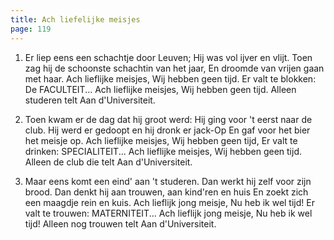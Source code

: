 ```yaml
---
title: Ach liefelijke meisjes
page: 119
---  
```


1. Er liep eens een schachtje door Leuven;
Hij was vol ijver en vlijt.
Toen zag hij de schoonste schachtin van het jaar,
En droomde van vrijen gaan met haar.
Ach lieflijke meisjes,
Wij hebben geen tijd.
Er valt te blokken:
De FACULTEIT...
Ach lieflijke meisjes,
Wij hebben geen tijd.
Alleen studeren telt
Aan d'Universiteit.


2. Toen kwam er de dag dat hij groot werd:
Hij ging voor 't eerst naar de club.
Hij werd er gedoopt en hij dronk er jack-Op
En gaf voor het bier het meisje op.
Ach lieflijke meisjes,
Wij hebben geen tijd,
Er valt te drinken:
SPECIALITEIT...
Ach lieflijke meisjes,
Wij hebben geen tijd.
Alleen de club die telt
Aan d'Universiteit.


3. Maar eens komt een eind' aan 't studeren.
Dan werkt hij zelf voor zijn brood.
Dan denkt hij aan trouwen, aan kind'ren en huis
En zoekt zich een maagdje rein en kuis.
Ach lieflijk jong meisje,
Nu heb ik wel tijd!
Er valt te trouwen:
MATERNITEIT...
Ach lieflijk jong meisje,
Nu heb ik wel tijd!
Alleen nog trouwen
telt Aan d'Universiteit.